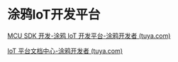 # 涂鸦IoT开发平台

[MCU SDK 开发-涂鸦 IoT 开发平台-涂鸦开发者 (tuya.com)](https://developer.tuya.com/cn/docs/iot/mcu-access-guide?id=K9hrbv1ub5owo)

[IoT 平台文档中心-涂鸦开发者 (tuya.com)](https://developer.tuya.com/cn/docs/iot/)